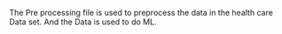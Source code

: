 The Pre processing file is used to preprocess the data in the health care Data set. And the Data is used to do ML.

